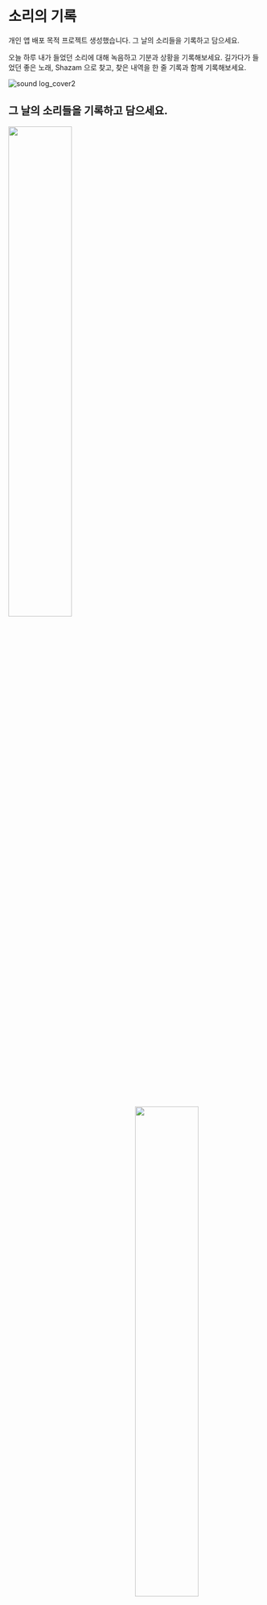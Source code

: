 # 소리의 기록 
개인 앱 배포 목적 프로젝트 생성했습니다.
그 날의 소리들을 기록하고 담으세요.

오늘 하루 내가 들었던 소리에 대해 녹음하고 기분과 상황을 기록해보세요.
길가다가 들었던 좋은 노래, Shazam 으로 찾고, 찾은 내역을 
한 줄 기록과 함께 기록해보세요.

![sound log_cover2](https://github.com/cestbonciel/SoundLog/assets/46340978/32aa7cec-0a57-4455-8ecf-3118a37a3cc5)

## 그 날의 소리들을 기록하고 담으세요.
<p style="float:left, box-sizing:inherit">  
  <img src="https://github.com/cestbonciel/SoundLog/assets/46340978/f0ff802f-80a9-4f4f-a7a4-9cbfa1b687f7" align="left" width="50%">  
  <img src="https://github.com/cestbonciel/SoundLog/assets/46340978/ae3c8507-f0e1-4ffe-ab51-90509fc4d3c7" align="right" width="50%"> 
</p>

 

